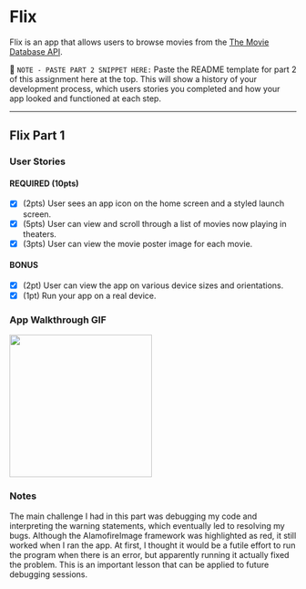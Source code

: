 # Flix

Flix is an app that allows users to browse movies from the [The Movie Database API](http://docs.themoviedb.apiary.io/#).

📝 `NOTE - PASTE PART 2 SNIPPET HERE:` Paste the README template for part 2 of this assignment here at the top. This will show a history of your development process, which users stories you completed and how your app looked and functioned at each step.

---

## Flix Part 1

### User Stories

#### REQUIRED (10pts)
- [X] (2pts) User sees an app icon on the home screen and a styled launch screen.
- [X] (5pts) User can view and scroll through a list of movies now playing in theaters.
- [X] (3pts) User can view the movie poster image for each movie.

#### BONUS
- [X] (2pt) User can view the app on various device sizes and orientations.
- [X] (1pt) Run your app on a real device.

### App Walkthrough GIF
<img src="Yhttp://g.recordit.co/qI17doUMuk.gif" width=250><br>

### Notes
The main challenge I had in this part was debugging my code and interpreting the warning statements, which eventually led to resolving my bugs. Although the AlamofireImage framework was highlighted as red, it still worked when I ran the app. At first, I thought it would be a futile effort to run the program when there is an error, but apparently running it actually fixed the problem. This is an important lesson that can be applied to future debugging sessions.  
